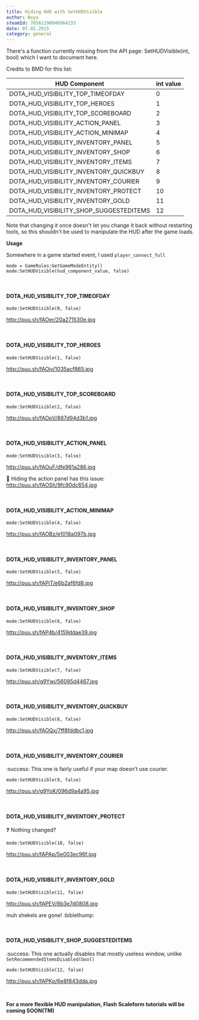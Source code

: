 ```yaml
---
title: Hiding HUD with SetHUDVisible
author: Noya
steamId: 76561198046984233
date: 07.02.2015
category: general
---
```


There's a function currently missing from the API page: SetHUDVisible(int, bool) which I want to document here.

Credits to BMD for this list:

| HUD Component | int value 
| ------------- |-------------|
| DOTA_HUD_VISIBILITY_TOP_TIMEOFDAY | 0
| DOTA_HUD_VISIBILITY_TOP_HEROES | 1 |
| DOTA_HUD_VISIBILITY_TOP_SCOREBOARD | 2
| DOTA_HUD_VISIBILITY_ACTION_PANEL | 3
| DOTA_HUD_VISIBILITY_ACTION_MINIMAP | 4
| DOTA_HUD_VISIBILITY_INVENTORY_PANEL | 5
| DOTA_HUD_VISIBILITY_INVENTORY_SHOP | 6
| DOTA_HUD_VISIBILITY_INVENTORY_ITEMS | 7
| DOTA_HUD_VISIBILITY_INVENTORY_QUICKBUY | 8
| DOTA_HUD_VISIBILITY_INVENTORY_COURIER | 9
| DOTA_HUD_VISIBILITY_INVENTORY_PROTECT | 10
| DOTA_HUD_VISIBILITY_INVENTORY_GOLD | 11
| DOTA_HUD_VISIBILITY_SHOP_SUGGESTEDITEMS |  12

Note that changing it once doesn't let you change it back without restarting tools, so this shouldn't be used to manipulate the HUD after the game loads.

**Usage**

Somewhere in a game started event, I used `player_connect_full`
~~~
mode = GameRules:GetGameModeEntity()
mode:SetHUDVisible(hud_component_value, false)
~~~

<br>

#### DOTA_HUD_VISIBILITY_TOP_TIMEOFDAY

    mode:SetHUDVisible(0, false)

http://puu.sh/fAOer/20a271530e.jpg 

<br>

#### DOTA_HUD_VISIBILITY_TOP_HEROES

    mode:SetHUDVisible(1, false)

http://puu.sh/fAOiv/1035acf865.jpg 

<br>

#### DOTA_HUD_VISIBILITY_TOP_SCOREBOARD

    mode:SetHUDVisible(2, false)

http://puu.sh/fAOpV/887d94d3b1.jpg 

<br>

#### DOTA_HUD_VISIBILITY_ACTION_PANEL

    mode:SetHUDVisible(3, false) 

http://puu.sh/fAOuF/dfe961a286.jpg 

:bug: Hiding the action panel has this issue: http://puu.sh/fAOSh/9fc90dc654.jpg

<br>

#### DOTA_HUD_VISIBILITY_ACTION_MINIMAP

    mode:SetHUDVisible(4, false)

http://puu.sh/fAOBz/e1018a097b.jpg 

<br>

#### DOTA_HUD_VISIBILITY_INVENTORY_PANEL

    mode:SetHUDVisible(5, false) 

http://puu.sh/fAPiT/e6b2af6fd8.jpg 

<br>

#### DOTA_HUD_VISIBILITY_INVENTORY_SHOP

    mode:SetHUDVisible(6, false) 

http://puu.sh/fAP4b/4159ddae39.jpg 

<br>

#### DOTA_HUD_VISIBILITY_INVENTORY_ITEMS 

    mode:SetHUDVisible(7, false) 

 http://puu.sh/g9Ywi/56095d4467.jpg

<br>

#### DOTA_HUD_VISIBILITY_INVENTORY_QUICKBUY

    mode:SetHUDVisible(8, false) 

 http://puu.sh/fAOQx/7ff8fddbc1.jpg

<br>

#### DOTA_HUD_VISIBILITY_INVENTORY_COURIER 

:success: This one is fairly useful if your map doesn't use courier.

    mode:SetHUDVisible(9, false) 

http://puu.sh/g9YoK/096d9a4a95.jpg

<br>

#### DOTA_HUD_VISIBILITY_INVENTORY_PROTECT 

:question: Nothing changed?

    mode:SetHUDVisible(10, false) 

http://puu.sh/fAPAp/5e003ec96f.jpg 

<br>

#### DOTA_HUD_VISIBILITY_INVENTORY_GOLD 

    mode:SetHUDVisible(11, false) 

http://puu.sh/fAPEV/8b3e7d0808.jpg 

muh shekels are gone! :biblethump: 

<br>

#### DOTA_HUD_VISIBILITY_SHOP_SUGGESTEDITEMS

:success: This one actually disables that mostly useless window, unlike `SetRecommendedItemsDisabled(bool)`

    mode:SetHUDVisible(12, false) 

http://puu.sh/fAPKp/6e8f843dda.jpg

<br>


**For a more flexible HUD manipulation, Flash Scaleform tutorials will be coming SOON(TM)**